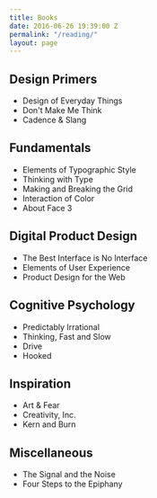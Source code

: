 ```yaml
---
title: Books
date: 2016-06-26 19:39:00 Z
permalink: "/reading/"
layout: page
---
```


## Design Primers

* Design of Everyday Things
* Don't Make Me Think
* Cadence & Slang

## Fundamentals

* Elements of Typographic Style
* Thinking with Type
* Making and Breaking the Grid
* Interaction of Color
* About Face 3

## Digital Product Design

* The Best Interface is No Interface
* Elements of User Experience
* Product Design for the Web

## Cognitive Psychology

* Predictably Irrational
* Thinking, Fast and Slow
* Drive
* Hooked

## Inspiration

* Art & Fear
* Creativity, Inc. 
* Kern and Burn

## Miscellaneous 

* The Signal and the Noise
* Four Steps to the Epiphany